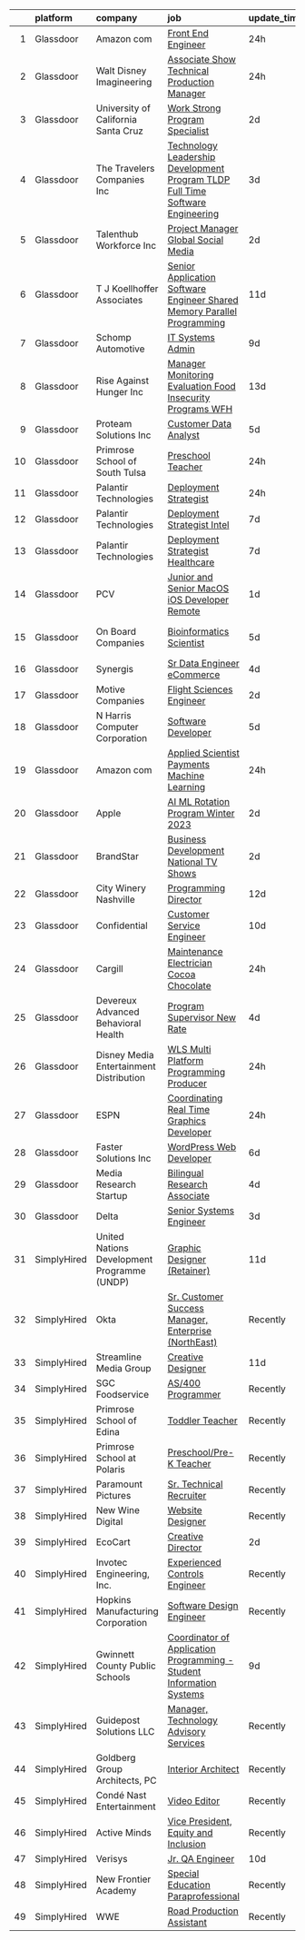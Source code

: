 

|    | platform    | company                                     | job                                                                                                                                                                                                                                                                                                                                                                                                                                                                                                                                                                                                                                                                                                                                                                                                                                                                                                                                                                                                                                                                                                                                                                                                                                                                                                                                                                                                                                                                                                                                                         | update_time   | location                |
|---:|:------------|:--------------------------------------------|:------------------------------------------------------------------------------------------------------------------------------------------------------------------------------------------------------------------------------------------------------------------------------------------------------------------------------------------------------------------------------------------------------------------------------------------------------------------------------------------------------------------------------------------------------------------------------------------------------------------------------------------------------------------------------------------------------------------------------------------------------------------------------------------------------------------------------------------------------------------------------------------------------------------------------------------------------------------------------------------------------------------------------------------------------------------------------------------------------------------------------------------------------------------------------------------------------------------------------------------------------------------------------------------------------------------------------------------------------------------------------------------------------------------------------------------------------------------------------------------------------------------------------------------------------------|:--------------|:------------------------|
|  1 | Glassdoor   | Amazon com                                  | [Front End Engineer](https://www.glassdoor.com/partner/jobListing.htm?pos=128&ao=1110586&s=58&guid=00000181c80893d9aa7916f4fccf4d58&src=GD_JOB_AD&t=SR&vt=w&cs=1_b8c0ef5b&cb=1656918414797&jobListingId=1007980121009&cpc=AC285F3A3ECA6BB0&jrtk=3-0-1g740h503h7h8801-1g740h50ji3b7800-025581f4e8751a13--6NYlbfkN0CKJOvZ2V5IrJ1cL6f27LnM8XR4tisTi-a8V3t-dR9dwsgFRvlGUQc2Ve2CGI8d6VNhUaC2hpVZ4BgBC5AflbcD41OQ31sHAH6xVMBEoU6faaQo3Jo-kGI0rP9jnNwGQwJUa18mNxgoFAu4aApbWXfvjPqth0rV24vM54Uj6hRAxdNmqVss-Ksk6jnCU4uHFRqHvh6QABy_WCH3jeYwyYuowcvBfFKjSa-g9LC6nrPzb7JCSjqEqiYnHDui7Dp0J_81iHFw2uRyrNcYV1fMkW0ddv0QsT7nheaqorXjyVBk1UyujIpYA8zOfqHYnjYP7Z3Hzh2ItN4xsh0DaWT4A4opctqe1HVExrqs7_yFFmU2gERTTkNml4IMo6o2wUI5M_Loex8AY5kvWHk4y0_nXWD9epwOiaaC2vLqehktOrFzxXx8--sy5PPd)                                                                                                                                                                                                                                                                                                                                                                                                                                                                                                                                                                                                                                                                                                                                                                                    | 24h           | Seattle, WA             |
|  2 | Glassdoor   | Walt Disney Imagineering                    | [Associate Show Technical Production Manager](https://www.glassdoor.com/partner/jobListing.htm?pos=125&ao=1110586&s=58&guid=00000181c80893d9aa7916f4fccf4d58&src=GD_JOB_AD&t=SR&vt=w&cs=1_6a15f01b&cb=1656918414796&jobListingId=1007980704732&cpc=A65DF3A704A48F9B&jrtk=3-0-1g740h503h7h8801-1g740h50ji3b7800-c07eae340e71774d--6NYlbfkN0DAFTyt7pbDCC2JPO79CSdi1dIb81yjczP5qsKcZIxgiRd1qisRd4re16D_VG3-wzUYDr5Laf5XQkS6ik14JrGMPWHI_uYvvKP2ZGBk8TBc2hpo1HUdEwpp6mEXBHJQ4DGAI8b6ggnBLzREwuLuDiR0ZGqiv69qpD8jdw9H3ItWzgiYzeNSMzlCBHX7w8_ORdL9szORNJ4rCffOv8WeEaq3IoRU7kHB8QYn5EGIw1JbmZ_PkKNZA4tpnqR9eFOezXyqZcKlHBawbcEbDM0OKukbuoDSMGnnu_MQhLhjw1DUBXihn1RivuTIyyLcbayYqaGNjBoU7MSl32pf8fy-KPBQZgViG8LgcLPLZtHCm-9nQ2C98Y0E3uH3OxKXSHDKkZwfNEXyDJOi8IZH4vOTgcm4R7OsAo8GqNFWB2a6VcVGG3vhxMYSoUw_YaAGFAJhq6QhvT24xSDzog%3D%3D)                                                                                                                                                                                                                                                                                                                                                                                                                                                                                                                                                                                                                                                                                                                               | 24h           | Dallas, TX              |
|  3 | Glassdoor   | University of California Santa Cruz         | [Work Strong Program Specialist](https://www.glassdoor.com/partner/jobListing.htm?pos=108&ao=1110586&s=58&guid=00000181c80893d9aa7916f4fccf4d58&src=GD_JOB_AD&t=SR&vt=w&cs=1_788acb07&cb=1656918414794&jobListingId=1007978295826&cpc=281FE6ECBEE2538F&jrtk=3-0-1g740h503h7h8801-1g740h50ji3b7800-da652dd46751a537--6NYlbfkN0CMMrwQCTGqxDMwPsqy_tpyMCXYMRX0KWyeG_5gagirn14cyqYipPmwzqQBkyiXzkCKSnBzGWqBAzMIbUEk1aX5GJMVVsYiYOi0BKJ9X9RGM8yknGb4ChM6EdgI5LwZB_Gqkm3DOaRiQR4ueGWV7g42ZeHlo2reFr9_91MkiffVW2aqxK7GSre33Nj0EwFBAvnEV_ZH3nJJhajx4R3jTiE0E0_3EHh4f5lmYdg-yK2GeKms_F5PSvc0CJxdTckuPrN1WnPULou1oxbUFAZ3ZAIAY4SsZWio-eZMRm6FJDXGxHbe--k08-CX_XFnSlkiX6UTi-MWxe7sNWrE23zXmr7-e7hcCj7Y8as4cdrib0cGPLTYBbBSABdfCFRAVKjh9C5wdyapJwskYldJGxDW2l6Hjneqm5aqHsCbgOPhQfdD7krR742Cl-oG2WvFHRERaC03-TWZ_VuXsQ%3D%3D)                                                                                                                                                                                                                                                                                                                                                                                                                                                                                                                                                                                                                                                                                                                                            | 2d            | Santa Cruz, CA          |
|  4 | Glassdoor   | The Travelers Companies  Inc                | [Technology Leadership Development Program  TLDP  Full Time   Software Engineering](https://www.glassdoor.com/partner/jobListing.htm?pos=114&ao=1110586&s=58&guid=00000181c80893d9aa7916f4fccf4d58&src=GD_JOB_AD&t=SR&vt=w&cs=1_124000d4&cb=1656918414794&jobListingId=1007974472023&cpc=AD396490361E83B7&jrtk=3-0-1g740h503h7h8801-1g740h50ji3b7800-c4ce3fed8a28501a--6NYlbfkN0DwhCR4mE7Dx-CLhz4PI5BhfvPze6ywMzhMsBH5psjCE2akgMDjbc7mgQRF-OO2fE6bzPHlfBXM2THXXyscI-6OFGqtX8wfLjjaPIklCDo9AcWWtgpLiiXMav8zpxXE2yDOAnhQVBIZ9RscI_qZJIylwgI0rFRP8mlCv2pC0np5ZEGWiQdre1NPPCVfa4drpDWhrMV-6E-BU8CM99wmQzoLhF_ln42lBwX5gZQmqGXrzAw8jY7YEbmq_SFDOMs_PhJY8Psq1f3oStBYU3uLtNtwMcwLEGoZuuzUSeLY2MUFySv5KIg1-mXHHZtlFZ4i9OIkiLdUbRQ5BPiDcHavD0j-1zErS2Dtwdax9ulN1WjgB58lS88DYwyStwlRl7dM9jqfmOTRaE6Dt_SXvgHE526hSbqUwT4yBbfcQBkl-EecBp3yjPLkMPnLKpc0xWM4fyB5xH6LDifHruI-2v1zTO3CH16OGkAr5YBcaA4nuaX-fycUWfJdt0UY7HyxP3CsN0J76VKMBLpyQP9reOSvowAuZz-zXsc3YKZrXNU6Tuz2a8YuIE8W-oi9mhD9ULgqyTF22XlgnUAoamKPBWq7t8UnvZMDiRAKFNuQI8BPrB7pywEnNG5ub9UpnBwpjQzAkBh9dcdqVcgW2FnG8oU5yAAx)                                                                                                                                                                                                                                                                                                                                                                                                                                                                                     | 3d            | Hartford, CT            |
|  5 | Glassdoor   | Talenthub Workforce  Inc                    | [Project Manager Global Social Media](https://www.glassdoor.com/partner/jobListing.htm?pos=129&ao=1110586&s=58&guid=00000181c80893d9aa7916f4fccf4d58&src=GD_JOB_AD&t=SR&vt=w&ea=1&cs=1_31b5bd51&cb=1656918414797&jobListingId=1007977276456&cpc=1CBFC3E34E2A31FF&jrtk=3-0-1g740h503h7h8801-1g740h50ji3b7800-9d9d33b3fd051346--6NYlbfkN0DpwFV3tuw9vFlML3xauMsT_S9XsNg3VdZNHiuyFzGFE3ciwNCiWa1qTVbJP6xa3o1Duwbcn6FIY8dVKNAXdp6rAv0AR1o6Z79rWwQki84qH3J0T-pZxjDZROF39Ck1h9-RKUBVjYLUD3eHJBvyzETjssWTehzA7iWh8MhKiUXGVCI910KlhYYyCZOkGTHcurwz0_w7xaDzZFawltIRS3M47WE9MoDoid7Uh-l0lKX8CHaWLIv0wdUAdqS9jfZe7fEOn3ePStbt0x2Lao2xC7YyKlNtPHGDQ2U1cy7O5RVihMF9lKtlDEbQEtNTEJWsqyHcAcqbb9psoCTJY21sJNDze3yymqud8qk9qwJqFA7OhUFxckUqnQ4kL5fuuZgKNcXGj4wmcUnXnUkuaG3yqOFs1G_0xssf4xMQZdTtCoVqOiGLv5lm48766E-OkWPA2Y6wJ-gNTVh6ir-V9JfTdhIm9kWSlhckbMTqlxicW7UzFE0hrDKr0R8UiNFgZB54q7Y8n54hd-w6Un9v_U9_uczA)                                                                                                                                                                                                                                                                                                                                                                                                                                                                                                                                                                                                                                                              | 2d            | Newark, NJ              |
|  6 | Glassdoor   | T J  Koellhoffer   Associates               | [Senior Application Software Engineer  Shared Memory Parallel Programming](https://www.glassdoor.com/partner/jobListing.htm?pos=102&ao=1110586&s=58&guid=00000181c80893d9aa7916f4fccf4d58&src=GD_JOB_AD&t=SR&vt=w&ea=1&cs=1_5b4f4cab&cb=1656918414793&jobListingId=1007957231907&cpc=F2A42FD35B423724&jrtk=3-0-1g740h503h7h8801-1g740h50ji3b7800-e98574dadd4a83b9--6NYlbfkN0ATCwtdziQwx_N9uxWqz5FXGL_kPCSrLwOU9U6OXAqyDH6RuHaJed6Byr6fA5GJk-ldW9BDxiM4cQT5pOvAEyTwG48iypDPoBC_XE3zK0DJCk7F0dAX7AC52RA8YooUVY5m8nAp1Z1YMdSHtVarJX8abxtiJEkrOLGFsznqV2T3NHxebRSL1VnHFNMxIVeQiejFxNCZJySLUVC39-G3Z0yn3hgEZ85RJQnkII6J-oMqWVbVlKYlM7eaIxFWRWyYcwT4sRO-0Z6Mu5MGEJS8NhwHALZMo79Qy_et9OKroMygdl1KtUQF9oSt-Vd_6a1ny_INISUgTRWaMLmeJwPx5ZXxGI1bxNcM1l280DMU6M18Zes8AZkIiwmnLvlbLh2SJv6vsXWhvNp3P5e9bnz63_eVYcLj8YWzWJDMZaTELcNKLPa37bcoJPgFTuth06eKfxDVvNVZilU81UtCF50kTbfHrkwV43S0pfQZV-X0zx2N1fohKdW1k_0Ht9mpd0eRNSY8dmhvfaXS0laYnCNPIIu2MebjWEGmuJNBkU3ZmE7rrWBCXQC3bPEhOHap6D_7BBau03ZbiXFJ6ZfpaLLC4BU-)                                                                                                                                                                                                                                                                                                                                                                                                                                                                                                                                                         | 11d           | Remote                  |
|  7 | Glassdoor   | Schomp Automotive                           | [IT Systems Admin](https://www.glassdoor.com/partner/jobListing.htm?pos=103&ao=1110586&s=58&guid=00000181c80893d9aa7916f4fccf4d58&src=GD_JOB_AD&t=SR&vt=w&cs=1_e10de772&cb=1656918414793&jobListingId=1007961841572&cpc=98C5CF495BB9364F&jrtk=3-0-1g740h503h7h8801-1g740h50ji3b7800-3bb18efab67f0d6a--6NYlbfkN0A8ZMKG7zTudAAPfQw79Y0U7EdReUZql8HHyjY-vKvFpAGYXyW-fDsC_LNPfhfx_2nnZOusIQ8ZRPOQmvM4hGvCxzY9KggaOdbOVImb4icAhQOczWnoQ-oiZSj7xeIOO_aK3J6rLCGjz0n7jHG32-ksxk1odIoRVCuF8R4RcKiIGhIyO8odR0xDnkvzvleFQv4B_fN1TQ8foi0e2ZUatvo8a28vGU_o4MpYoYyJP3FmHZo_tVsAb6E_ZDd2G5WzUeCCtdOfNpl5ElFMr_WmSTtbNINYhLikxbdeGbCOQ4iAO_JhSMoKcAJGaMFEncKh7LFyykXMzMdKSklT_8CeF5zHVmM2FbM8wU4QSRW8vg0kUVRCYULc9kNVwowtziR-Zm4fX-Kx1ZNgiQN66vlbM8QbL7Sk-0wBcYzpEj0bMcX5hXSrIh6WBEdiHJVoHk-uTAwlO_WAmZr_gCY2UmmgXJ6I9B8imgOihShVvHqeYXVS4V1t-BvRsNEpeVTubzMjNwSaYF5iHJAIzIXguW1CLo6OiSL35Bqzc5vRY_EmtgJFvACrtDrd1m0mm3xrKi-ln9cvdEl2V7oAO_dtMDop2VEyqmqONBCQrf9blUCuGzBnFkvhWbwK9Bisf55ZXNrlnRUeWXnhAJT5zpJvg29_0WMG5d4jrupvAhAbTS8094Q0-0wR4l1XqSaEDhHjZDnjcR3mOIs7ZalS-dAbh7pHFOJH5laBLFsTvs-rJJQbc-xINt9ZnpbqXunbpM2Jr5QQndFrtgDTHjnC-B-cN_V8dcQQ-sDP6RUuViUXYxE_i-2iBzQc_WgQ9yaUjNA0DilnyJoO48bR-2cDbhSMba8fEQnzQ9FITu-gB3A08uaqHWEeFQsXLN_uZNIXCq1E1NgE-Pc1YMxNsV_V0qmj7BgmdAatmQjAu-xMQPZAaP41hfIvvA2bb9QOvDwu8YePKxQghNxVqRolPZK4Pi-vJOwiUefW)                                                                                                                                                                                                                      | 9d            | Highlands Ranch, CO     |
|  8 | Glassdoor   | Rise Against Hunger  Inc                    | [Manager  Monitoring   Evaluation  Food Insecurity Programs    WFH](https://www.glassdoor.com/partner/jobListing.htm?pos=113&ao=1110586&s=58&guid=00000181c80893d9aa7916f4fccf4d58&src=GD_JOB_AD&t=SR&vt=w&cs=1_7bf9d2f9&cb=1656918414794&jobListingId=1007951564485&cpc=8795CF9063CD573D&jrtk=3-0-1g740h503h7h8801-1g740h50ji3b7800-fd500f40e60dadd9--6NYlbfkN0CyPZmHBUmM81fNjMOMVjVZKwyGtfr3pwzIAvs7qgh2_Cq_FzwtJPp6QWJ80ZEZNEoAQpup8ijfuOvRoMw42xgVJggSGfgjNjokzedY89vhXD_AqFzWiBzW0CIhcS0ogIuV6nQjK9IWlCvhLm0i99mIKzblphndO-c_rbz3b0U4h8tv2cw_RunVNNpbYF_lR3jSQF67Pv63_0g97AdNHOcYa8v-5j3yWx2sA221GDFHnzLKM0WO91QCzbojJcWVXl8DktLkLulBU4BmKQs84t7ohz7qC3g7BjNxOcRG626yreFYVn8o7knsVOcWIJoxHkhsIPZa6hvaiZnufLkJoSE27dwUQwuZeKSg1_KTkw7_kZaPLe5MUclHzNN8fk9bsluAvH6bvQPk_suF0fkqhiMwN5SZlzbplF0kWgHXCwn5VNLlbz-RSWFsHptXpXZBz0Ivk0KX_EJktXWx1m2FObDM33Rai0M5E2VjtkZESZKnvsKXq2d4YoRxoPaVXqyLUsY%3D)                                                                                                                                                                                                                                                                                                                                                                                                                                                                                                                                                                                                                                                       | 13d           | Remote                  |
|  9 | Glassdoor   | Proteam Solutions Inc                       | [Customer Data Analyst](https://www.glassdoor.com/partner/jobListing.htm?pos=116&ao=1110586&s=58&guid=00000181c80893d9aa7916f4fccf4d58&src=GD_JOB_AD&t=SR&vt=w&ea=1&cs=1_7f5b9feb&cb=1656918414795&jobListingId=1007968632357&cpc=1FDE87803EF93CD3&jrtk=3-0-1g740h503h7h8801-1g740h50ji3b7800-0020aeb462dda8b2--6NYlbfkN0AEHyidsAqlM5jU6RNZv1Yf_D4e3sgfUyke_uMGTUdwuGEsMH9zTzauIRFeNPBJHlr8PkfmwIRObzZ3ktt7enXbcXYlDVjwqpRzKVuvEbVF3aBs2-8WT_XBrhah0W-WsU_qaseDrkJtNDFM3lLbANROtjEC-Qxo50FKyKoXqJlZhFJTew4W1rYUnZvpBl5eGsnYIuG8c4wh_Mf0_h5i3QWXzqpPzyUGKj_Gw91RHGgOQAvXPB84MnPW_2dDCOEQ3m6k4eYYdvzrJInd66KGA_u3qTaW6fPTfd-9KrSVhJEG1k9hL87aeKkI0mjwb6Nr-MUnEixIU4GomI2alTXVjJgeAZQn87aWcUy71Uabelt0SrxEO2v21ICmYUDC28imnCFOf0KCsawfBVDIQuTlaxI9r6rM83NR9uNUKqa6BtlujqvilZCy_K96iErweAXPKnRhwNRk0-LUXUL7V0Fh7rw2TKLMKk8K5K1g2cMQ3xWcQrK0xUSypt_4ffHd4zPAkIy4akjH4WnKRA%3D%3D)                                                                                                                                                                                                                                                                                                                                                                                                                                                                                                                                                                                                                                                                                | 5d            | Remote                  |
| 10 | Glassdoor   | Primrose School of South Tulsa              | [Preschool Teacher](https://www.glassdoor.com/partner/jobListing.htm?pos=118&ao=1110586&s=58&guid=00000181c80893d9aa7916f4fccf4d58&src=GD_JOB_AD&t=SR&vt=w&ea=1&cs=1_d82d34ef&cb=1656918414796&jobListingId=1007979814491&cpc=883DC43018083D9A&jrtk=3-0-1g740h503h7h8801-1g740h50ji3b7800-76acae3eb756d5e9--6NYlbfkN0C2ruSLbldHgJRxGqX58M4ekFWuaOJ1Xy3nZgzYPyc2K1Y83LKZXNezjX8IJF55ZABXROUicWKh_QVUq7xmEf5cIpE2maWXRW8puACs8qEk5SfabG3TkG-XD71Pv_oVFCiYPOQbEY8iTfle07nlK8yuIxkKKzvIjO2TTJg56F-HCiV0f0yMGcPnyCjc5nADNVm-pugeqv4L3Uq_GgbdB4IQoan7jNLTDgPEXgvK5Gf1fIqAMiGjH5xHEuB36Y1EPpAbF0EzCVMQkluJ8iqpm3TvoaMf3uZhUhZ06LRzYW8RUZnMwTCyBxGju6o6qSuIt0fgL7LjEhPKyMf3p8UWDnkMtRPcAZdNStwHZmrUrfSvq7-s2MdrLpyyPa7sxPM77hCRUurSkDQvQLX_dY3nCZAzcbaTltDIpyznlpBe9wSdFfQRPb_-d96eI1vPi2e-_SsLFDTvkdu0JbKQls2ww5n0ykuhy7EbE9bF7MfQFTT_fE3NjtxkIHOKftVAYHLbpRR46P15hFuMOw%3D%3D)                                                                                                                                                                                                                                                                                                                                                                                                                                                                                                                                                                                                                                                                                    | 24h           | Tulsa, OK               |
| 11 | Glassdoor   | Palantir Technologies                       | [Deployment Strategist](https://www.glassdoor.com/partner/jobListing.htm?pos=105&ao=1110586&s=58&guid=00000181c80893d9aa7916f4fccf4d58&src=GD_JOB_AD&t=SR&vt=w&cs=1_69357a06&cb=1656918414793&jobListingId=1007980747128&cpc=CA43532650C61C38&jrtk=3-0-1g740h503h7h8801-1g740h50ji3b7800-9130ed0d9a9d4d19--6NYlbfkN0Brd2bbJv--kwJLf5E6dthOUocw0FyT9949Kzz66cUevmgVuLUFWYj_oOBcuZnSDrMe2Hg_ZnK6IJVQ87zXbgxB5psLMhBjiYVy6bgY2gR6AIkmsg4mqKcQTGtZOaXyNplaHOxkmkbGQ4nxYUF69yYCv7rBZ982El_5hK02O0L5P-yhPsNKYR3EjNgZnaZd4SA3O9fEkmrxvPxQONVznS-CgqFlbM6X7Sv5SnqKkuxn1TtSFeKXxL0rwUztmbt1VT5Z9ocdZlyvlU4sNIbvmrhR18zB4fOgmAm3cSXDzkmH2Fb5nOYW3TIARiCtLhxDXAr3pgltj42KGAUx7E7YHVc5q_WE0MkwfQ5dYHDj0I3mxl5tbSSI9rkHjn0U5ZTKYlkkP2OeCcV6RGp8SHFtfQAK1KDTaaLXcFNdgOCIvGSYcxiKB6-GGxqx21AKZBVWnOSbCH6IJioFoQ%3D%3D)                                                                                                                                                                                                                                                                                                                                                                                                                                                                                                                                                                                                                                                                                                                                                     | 24h           | Denver, CO              |
| 12 | Glassdoor   | Palantir Technologies                       | [Deployment Strategist   Intel](https://www.glassdoor.com/partner/jobListing.htm?pos=107&ao=1110586&s=58&guid=00000181c80893d9aa7916f4fccf4d58&src=GD_JOB_AD&t=SR&vt=w&cs=1_8cd6a193&cb=1656918414793&jobListingId=1007964754569&cpc=41F4513DE90102B9&jrtk=3-0-1g740h503h7h8801-1g740h50ji3b7800-dad86821b9c8234f--6NYlbfkN0Brd2bbJv--kwJLf5E6dthOUocw0FyT9949Kzz66cUevmgVuLUFWYj_oOBcuZnSDrNAJFZvqBCyT2BQptC6qWX4IJQfaVMFkdFwLd2v42_DpK2KVdr2fR5wevYHL7HFkUMop1EZ9rCT4eTBDctmeNBs1zS9zje0V7bd3prU5YJqsL8eDEDiPK3y3c-Rcc4B3_B-JLk9oU_6DNTwKa19frwBnUkQIo_jDVGJMkSWeZkop8yL3dJTVE8sq2AaAQbGicnnYR8Hc3N4VR_GwRCRHF-8xaobBO31-ourBACQngQbkWGRKd8lMymAOz_kTxNsmsqFcMMXp8Y17vJaMjC82d4Rk1dpN_zqGGQbuPW8WZP9OTGfzIbpJmMnWbHFNpfLhlj_k0YCPewCpuCh_YXjw1xe8OTqrQTf6lDXjYUcZCiqj47CAlgtQMD4o_EGxemhWCUL-047DeqFIQ%3D%3D)                                                                                                                                                                                                                                                                                                                                                                                                                                                                                                                                                                                                                                                                                                                                             | 7d            | Washington, DC          |
| 13 | Glassdoor   | Palantir Technologies                       | [Deployment Strategist   Healthcare](https://www.glassdoor.com/partner/jobListing.htm?pos=109&ao=1110586&s=58&guid=00000181c80893d9aa7916f4fccf4d58&src=GD_JOB_AD&t=SR&vt=w&cs=1_940a0b2f&cb=1656918414794&jobListingId=1007964756153&cpc=275B60D2C545FCD5&jrtk=3-0-1g740h503h7h8801-1g740h50ji3b7800-9c95cfb3b797bad9--6NYlbfkN0Brd2bbJv--kwJLf5E6dthOUocw0FyT9949Kzz66cUevmgVuLUFWYj_oOBcuZnSDrNAJFZvqBCyTzUUcVvoJsrmcd5meaS7ZIbuivOH8JDbotkgLTy_BF-KlRAoI0PujbG_HrYuhyWcMc4Wmvzs1Le9gY1j6oLwXhHI5JZuSkzzLb_Q5LANAchUxT7HhhaJTB-us1CmrX_5yxQneHJ533N5CQGeyBqqA9HqjkcLFY9IEze_isOxcPtkwouc0ZKOYndDu1pVHYP_T8EuTFu4FauMuVGj2SNiTKZKWM8pKQw3OSQHqkMqLR-PtVX3VFFiG7G1eq6umCtauuJ95ttQzaDsnit7r93J0Ty5739fFa99Jwqt74JLjF-UoRiIMpBqyIYjv7k4NqYQZ9ryj9qCpZ2SNmrBd99aCr7usDR7u7lqsEw_j6CwJGbcfWHphIYAEtRLCKUem1pbTA%3D%3D)                                                                                                                                                                                                                                                                                                                                                                                                                                                                                                                                                                                                                                                                                                                                        | 7d            | New York, NY            |
| 14 | Glassdoor   | PCV                                         | [Junior and Senior MacOS iOS Developer   Remote](https://www.glassdoor.com/partner/jobListing.htm?pos=130&ao=1110586&s=58&guid=00000181c80893d9aa7916f4fccf4d58&src=GD_JOB_AD&t=SR&vt=w&ea=1&cs=1_820b3863&cb=1656918414797&jobListingId=1007978612319&cpc=DE56C24FF6DEC286&jrtk=3-0-1g740h503h7h8801-1g740h50ji3b7800-14434e24e0f12b25--6NYlbfkN0BGZ8aYuSnO_36_ctu5xuumy1_dpsYGM4G5GbUnoypu01ZLjamP0OzIZGzUc0bMFLP2dZ5NBolDYcTjTsFi94NW72e4ACWnH3z5hBOLwiqUIPaYaocwQT02XYuNxBfk1gMAgvlm_a7D9mvWKvXq6xmMxNv856ZCoDR-GbPx4QMsasauCCUByoLr1yrYZwO4W9n3hkYzBfkR4izDhB9XVYyIc73ntdLl2GkIBeJmrCrG8wuyldrrTeB9_6Y-i966frpZHuJetLXNIW3V3Cw35zJQwHaLOu24DKmD1WTS99hd4LWj6ZPtsbkAkLMfCmfUsfpMdq_Ac2aWHLi_0-DH4UNkixMaf0R1l1gh3I5L_HHw2dnADtSy2vrRh3l2V54ywuuDyJgoNgHks2w9UAsXxks2qj5elayCX1OQU69E3erVTj6C8nA-M4s3luCcUnDWVFwVjFbvwXTRs7jyaYWdTb9HIM4Cyi99feP2QMGwRtlr7Yo7VyRkWebVUf-WA20IiQl8l32eFGEx5w%3D%3D)                                                                                                                                                                                                                                                                                                                                                                                                                                                                                                                                                                                                                                                       | 1d            | Remote                  |
| 15 | Glassdoor   | On Board Companies                          | [Bioinformatics Scientist](https://www.glassdoor.com/partner/jobListing.htm?pos=123&ao=1110586&s=58&guid=00000181c80893d9aa7916f4fccf4d58&src=GD_JOB_AD&t=SR&vt=w&ea=1&cs=1_bcbc0a98&cb=1656918414796&jobListingId=1007968684770&cpc=2F9DD8B511C89582&jrtk=3-0-1g740h503h7h8801-1g740h50ji3b7800-a1037d513f23054c--6NYlbfkN0BwmVxVIPFI6jVVTU-wKul8v4wplmAs_8WNhyHQXkJf7J0VZjFkcY1oa9efzd6VA2zFwUdfXa9XqyqChkMYoh571YUfrrii9VdO54eZFBjzotnOym5xVgH1n7GDIEbuwk_5AbecJad8bPIh2bgevlc4ah_ofcFTWYqxTDkx7YftJGitogTmgaNsYHgdMlzmNcCXAQKyPsd9II6-Lr4xWyd0X_PLEGVNR1q_r5b5bD36OyWJ3oBbNlw9nw7tQ6tU8VihY1TDtOxg974iPLxC4vv7R4P0xpIWmfEKikWPARtiNhU9eTcMvdF2D7DGuv4KmK1ZT--CFgqHRXwQu5ORpzdgADAu5PFnm7WCdMxqUTpCCTrIKt2Pn_EkdVuS8K7OxcYJVoir3mSAQsgY_tkUHkILYO5U0r_-2sPbJcTCajP8Vls_NhmW-S7fzfEpGdPUQ4B46cXCj4VuGxUkhehdVQSkELqPz-CumAl5DvcXAVOMwVhdSBQdoOhHs3QrvS-jGfkj3KMrC4UPT647cHfiR5Qt8R52E6Ne64I6hI-lG5CzH7c1V9UodN-fSpSUb-ROifkmJPfEyMGlfgBRXYcM08Hhl4eukv3hfJVxzqZ0P7ssv6hAOeu1qbCscfAuyVYUEWzkSRLocnE12yuPLCTppwvDngyux_nRtwmyR48G3EPyfXF0S7yaeJyWI_c2pM0T_ZU87P4f-l1ADT_B2oxVcSqVn3IaIV1DUEZqx_fYc2YaOwpjEt6sD6aNXDH4hV5PM-1BkIf9S8USpA_EoCAJRrklTVY5sh9eTgJZLZHfd3Xm0jXAwgXfzn5DH7xxwIPuu16f8WeoWBsLXqNSjakJlbLcd5KU5C6FjvNWpOp09v2NNZx5ynRC_xYqXj9cS1HIGq_9wnTdI2laMAqe1HGyvOq-ExNwAigErv1ZlofqgaTRU2Msvrvvd4aNv3hgWWKOgTTOwQB4G4pTHHG3xJstcgq29lHazpG8ojNQLrjLhupok0uNsnXV0NuFfmdfPrJ6hvI%3D)                                                                                                                                                           | 5d            | South San Francisco, CA |
| 16 | Glassdoor   | Synergis                                    | [Sr  Data Engineer  eCommerce ](https://www.glassdoor.com/partner/jobListing.htm?pos=124&ao=1110586&s=58&guid=00000181c80893d9aa7916f4fccf4d58&src=GD_JOB_AD&t=SR&vt=w&ea=1&cs=1_cfbb8dc2&cb=1656918414796&jobListingId=1007970517971&cpc=CBEBA1A9D941894A&jrtk=3-0-1g740h503h7h8801-1g740h50ji3b7800-b783a2be4caa6b5f--6NYlbfkN0DW_ZuMbP_m-EQUZBg93ahRtEkkdXdviKhoJnsIHoZm_Bzf5R8b_260hvBh4tWqlviqKFikg2vEpaikeGyaB_-VDxrnh7nRagdUMos3alKl7rrOG7wrhZWTCnzSiWJLVLaGgUUp8T3MOPdn674golVkbxzKZz4c2faK7OHvOaA8PeMsM1PPB6Cz5RgRDoomTW6ME1LSnY43OcB04OUOQ_ITcEHmp5pkNJ7-GJ4sW399IaN5IxEJ6o5Vv6lVJEEHtgMME_h-NOJmqB_zR-7AcbtKQi2h8BDqW8_B4PeFqGhuHqlahwLGJK4hlAr2DyeWs1ydvISr41nAXVmxyrpzwbSXzDPTQIbhXz6-0TxPqycRDvPQuBi4kcbgL_D8g5xkZ73myekn3-2KZsWHVgfb8NZNcWVbCHFMcZ2Ea7KrLwWlRsAOck5KeglNgdnNwAfQIxHB16LPzRXmJa4cNoYon0jLZ2xZMf9RZ8nvrwY5u1FMsp_qDI1qwKvQ_8mj0GgsUZ-T7Y8QBoP1Jw%3D%3D)                                                                                                                                                                                                                                                                                                                                                                                                                                                                                                                                                                                                                                                                        | 4d            | Remote                  |
| 17 | Glassdoor   | Motive Companies                            | [Flight Sciences Engineer](https://www.glassdoor.com/partner/jobListing.htm?pos=119&ao=1110586&s=58&guid=00000181c80893d9aa7916f4fccf4d58&src=GD_JOB_AD&t=SR&vt=w&ea=1&cs=1_a52de294&cb=1656918414796&jobListingId=1007977049883&cpc=6A22310A23505C64&jrtk=3-0-1g740h503h7h8801-1g740h50ji3b7800-0473494c974fb329--6NYlbfkN0Arae83wIe_NvHUM_lH12ng2DVBXUGu43X8DQ0yIsAk_4QPE-Y-IBDXyZVo7MT05FzPU3nsR6OzYNqladoRGMlc8QCtyPWBXLHYBrLOT0eLw8AKVwrH0adztdMbqkad-BxZZJFxWOX18tXPlbr2ZJYROkV9EiBjxAJbo4I29rMQDfMALhE-oPkcRPBCTYGdVn_L7j_bKJjofbBOFnsEBPMadUcm2ID85CtNzVjnIzI1z7rvM0XCarPLUYYT2NBcFC1P7dglKiHXdPgXSI1W8R_N5XreUWVVVCv6eA3mWUdJY0xCYHZfKu_J2REnwai9DJeyRUGyyUf99bl9SDw-PVWBuFcPnVyYOe3iq1AXaeP2VdpKfYgjPmO6thyvz4Oaxh1mU6vVKtdhonUR238SOPPojWaoDd0kVzfEqKG3sNsa48aEdYfo1V_pRaertpEyIvJnjGuyX9z1xRQBVC5XEoQkcZCNXrfP3HjFkwHFgGQTTdALoANBamYbiRzX09lYeCXqigsyRC0DVsUopYMrbzr8o0tywb_e3DY5c7RR5LwEm20CObHmrr7UOO40G3PMAUcvrB-e8KYZupNI7tTdf_OM2L3xYmmQsoo3cgVRP01bmfRjO69_ka7ZpSm8It36SO73FzNePFGUn2Pd8kWoNLh9V3yCUsBCiDzX4olnLfPH-L9oR01pMCvTsrFJx0e7dXWrisNXimCeYqYYMQXm4cSnvWGVVcu5-fFjBrt-XJhAdMnf7DTiY_Dx942x2RX2E8wDCTkhl56wcB-gvY2ByTzSQGe4jxbXGx_P24irc49nOw%3D%3D)                                                                                                                                                                                                                                                                                                                                                                             | 2d            | Wichita, KS             |
| 18 | Glassdoor   | N  Harris Computer Corporation              | [Software Developer](https://www.glassdoor.com/partner/jobListing.htm?pos=115&ao=1110586&s=58&guid=00000181c80893d9aa7916f4fccf4d58&src=GD_JOB_AD&t=SR&vt=w&cs=1_7d56846b&cb=1656918414794&jobListingId=1007968556628&cpc=7F6F94E2229B3AB5&jrtk=3-0-1g740h503h7h8801-1g740h50ji3b7800-116bc002428a099c--6NYlbfkN0ABGFc2BqpsDO18QcIal-P8isxvnk46K7l3jdSXbRK7SXMucg0lEI2k2ZIB27VbWCsRrhFjy9kzmeZR84tqSG0TBgLp7OKRIpZ3sj30Yr4oZqQY-85gpUEpMNsipIhJ6SipHxeo2MyysBFGRwMMHN6FJtzqNNAMOxluo9uSRFSVsspXAd2F2aug5JH4-RdsZFxbXqHQFQjL1-D0qkG3n2BwNgWE5mhu1wnXkOhGXj7IjxxMz64yWqpKrKRS-dxPDhzpE8J7uKP8rSjCem-ZAMzxHHI5K0uIVxcuILN9PJLj0k73wysAe2dn_H95pDrfZwdESkYIrhepGjTKEk5ejxwvJMs5291Bol-OSq1eb1G0B_NVgtRt7IN8W2KaOgk3whKmNz2gKOm42SGdRLTBgLCjFycSqK1kxfZgBiysLJl7znr7vDXkQGQeWiWQer9kEADPTpB38TizIN6qdBBfu_Nn2C0Ft9HBvU4TAwDGsULfWuvh295XHDJfOxLeBiXgRS5gGGmzoVFjcTJxZARMF7Eo0Gp6ckOLjJ51WaCqtvdeaDwDAoGei1Ym)                                                                                                                                                                                                                                                                                                                                                                                                                                                                                                                                                                                                                                                    | 5d            | Remote                  |
| 19 | Glassdoor   | Amazon com                                  | [Applied Scientist  Payments Machine Learning](https://www.glassdoor.com/partner/jobListing.htm?pos=126&ao=1110586&s=58&guid=00000181c80893d9aa7916f4fccf4d58&src=GD_JOB_AD&t=SR&vt=w&cs=1_2d33ee50&cb=1656918414796&jobListingId=1007980120926&cpc=6FC5BA77C9A4CD78&jrtk=3-0-1g740h503h7h8801-1g740h50ji3b7800-ae10acde123a7d50--6NYlbfkN0CKJOvZ2V5IrJ1cL6f27LnM8XR4tisTi-a8V3t-dR9dwsgFRvlGUQc2Ve2CGI8d6VNhUaC2hpVZ4I36C5Sj3o1m3_lHYJGnfDXo_P56qvPk0yc7wCRnROfgdESfV1VXWFRTP5wHCsYD_UeelvaIpaXAxYOBbI0c4KkBTbNkoT9Zw6axvYWomlSBnJraJDAmbq-Uf-FSGDv1Z8QqBwnN7FJ54-F3BlXv93vmoUosE50evwjiBmFgzpKkb-gQyzB0ycnWQwiiLmx_Oj8QcEgeCdAGcrWCMmganieWeZMLG8RDQlFeqmOTdRpi4VDwcvCfjfx-e8OXk63BWhBoxLkR3HCXpkzIQFx4Wp2yxld9Dvom-7kWlnsMD1PzRE7vdc7-aM0vVRDAWT7ay5ykSOj-6cMHOlWG0frlOusggzPBe57ldxzMoVLTQ-73)                                                                                                                                                                                                                                                                                                                                                                                                                                                                                                                                                                                                                                                                                                                                                          | 24h           | Seattle, WA             |
| 20 | Glassdoor   | Apple                                       | [AI ML Rotation Program   Winter 2023](https://www.glassdoor.com/partner/jobListing.htm?pos=117&ao=1110586&s=58&guid=00000181c80893d9aa7916f4fccf4d58&src=GD_JOB_AD&t=SR&vt=w&cs=1_87c1a003&cb=1656918414795&jobListingId=1007978378411&cpc=FA84DF7EA1EC2398&jrtk=3-0-1g740h503h7h8801-1g740h50ji3b7800-bb25ae80f8619047--6NYlbfkN0BvKrLyj5gPmtZO9T8euul8TCxuuKNOtzRJOomxnwSEodTz2Bc-sPZl1dBMH13w-jMp7PyukxaJsr2doQOJNnmgv7OHG98ZAaz3h1xTFkWhjyt1vDGaV5k86C-O1qt0IPYZPP9K0yli4U_mU7PKvVIcCK_0qSidfVsTyeaoIf0xvKMJc8UOguwOvYNO_3AOb6bg0HTQSPe8ydd-HVEiN8tq0jUeFcbI0mX5uuXL-JoJKUvrT45xBEHJYEVcO7pGUUg3vUToulh1cekiEMk2BWE9tx_mM1l57nHK8zZz9aAEDEtfo2xcpnXNISqjgHI9Bu_95bK1AVk74RPA9O_qI_HKQFN-8ChUmZ_NbK_k8YkTn8sOM5e0qHnTFfAxcrI7PeGdfc2i4nd_BCQJOrq6jQok_3IidY9EDdXNeCMZ6CmQrrJS0-gex5Cw7Yc0nHY6qtQTJD0PBEQ1vjk5hLHXUMF7L1W9mT8_fsZFmwT6I3G46b1x6E2KZyNm3xbuZkOLpF2Qmv5b1Dpfvi23dPomji-5DRY7ouH12f_zICP2bRa7kyyUbtaX-SZVvVOjJO8Zd8TBdlvRSlgbbfcx42QiPIKcApGQkHXVV8zm7G26223Vfat5oF5FNvTspqfTcQRKgaXU0g84Zlwhz6zC0Ii-huVgTGNen9vAgxI9v4ax6xGxZUHwA0ZKIxuvvV-CBBDJ-7-yYzyql553BdL0MA5oO386hwm2Gy5NfmCVFE-k8wPo0ZKgNaFXO-bPC3uhfLIb306-mJNSn5EZbNkh6xB7x2Z-vqF1MEhVDJ8WeGSV0ENbzn6nSH2GprU3eH7lAbs9-28fDJazNp8IwVAvjc9H_xoQBI4hw371jqk8XMiDVCWTiv6OWc1kZTPglMT5hSR8jAavdGSrYKKq7WWcUQQJNtO3QH6EYZCv6rjEttbDr8iQJ7wnlzxsUEm1nIHZeaIUBDdOtepIOhl921VTybazPLROjxv22SL07Dw%3D)                                                                                                                                                                                    | 2d            | Seattle, WA             |
| 21 | Glassdoor   | BrandStar                                   | [Business Development   National TV Shows](https://www.glassdoor.com/partner/jobListing.htm?pos=112&ao=1110586&s=58&guid=00000181c80893d9aa7916f4fccf4d58&src=GD_JOB_AD&t=SR&vt=w&ea=1&cs=1_99bcdda8&cb=1656918414795&jobListingId=1007977027932&cpc=973E6D846143997F&jrtk=3-0-1g740h503h7h8801-1g740h50ji3b7800-06f73346bc147406--6NYlbfkN0BKuvgbkNpLKeWFFyr62gtYPnOEND6JwWtRDQHvF_ULqjeIi5J2dytdko4j6g2jaPJcZT6ugI4gQAfJg9FzWSKvZgEmmGIA4VheuUJRbi1za3q-s__EtW051aptayC5t1ZAV2rGS5JqprKQBM96sVcofS0Nrm1rKCbRXY_SmOfkW_MU_i28kzm6AY3R2UaB5EGgY8-LAzI3P5zIyyJZyF3Wutay5s1oedaKUyWdLszy8h0826ERjIq9UEaHm3mbH4Gak6vTyCCyRxRdCofbzC7abMf69CBWhrfx6zJSNM5-r6jIOFd5LdedJjhleDWXfbRJKNE5lsMFGxL7KlREFwN7KhCGmBtCO2_E3iBM44RHlzw8HYW2JynzX79JlFlrrMDgokgPVcgp9eMAMOd5THsymcNlfQMggUsNr0VMCh6e736bZ_SyV2FkCyIfTAhhRN47W_kpbBG836x7i_fQff7dH1HOx_PSEMBmHzxK-56z5EoF8dqP7KEo_WMuLwAbG6b0ZpCcZfYH7Ip5CPCWNReBG74Wj0HXees%3D)                                                                                                                                                                                                                                                                                                                                                                                                                                                                                                                                                                                                                                           | 2d            | Pompano Beach, FL       |
| 22 | Glassdoor   | City Winery Nashville                       | [Programming Director](https://www.glassdoor.com/partner/jobListing.htm?pos=104&ao=1110586&s=58&guid=00000181c80893d9aa7916f4fccf4d58&src=GD_JOB_AD&t=SR&vt=w&ea=1&cs=1_42c2b1c4&cb=1656918414793&jobListingId=1007955670087&cpc=0B561D89933DD0A0&jrtk=3-0-1g740h503h7h8801-1g740h50ji3b7800-55b8f97cbc100807--6NYlbfkN0CtKeHPO4P3l3SeZ88XSwfK4CRwQgJiFB3o4lDKfo3iA1pfJYmHNXYgDMv7WfkJwySGGI5PSlZBzm5D6wSCDbPoM_2HJf_3xVUrM5Fm7wL3vB0NVxPBhdDyaDNVfwSUkPfPMJTU0vW2AmVa0eGYfAOFON68Bs0e_hxdeOve2Psa0CL_B5piu8Rjmxj6ZC6q3z4b9AEDd8xlR24AaDqrmKJQZ_mnjDFDeRUdKHGZok_iZP0bFIAPeN7waCoK2CZHOX3D4_vu9tbvMtolflRHzdMAjvhmE9g_RlZOeNQwJdsL4K8Xo6RJmJepc4x1FdpNYFt2KJuoiytcjI3KLMCPxOOxmR_AFiv1Wadyc9AeowpdFsoLsce1L8eMv5yiT55vvYvc0MltuQ5YR3P6FdeG9i6KSH1ncSBxQTNgWs6wRzOEbl4yVsxQeNd3kp7oA8xr4lJ4S0mxuVg-_qDkaTPgJJJOIopIHHe12ssM_ioLFcjmpJhohlsqJcVMGpZ0tUyKkGjHdFg7gWHbzExpCOG_nFNKqPp58cdJupzafZ3x7brzOomRYVCMPZQOMT_Rk1fP3SQ7-hI_mzYeSQapdsSmC69biV_dRYabH_smH9ha-d_4BbFiVrtjB4ckOyXV7nTyUebDGCiY7bTld3XmxMZFu-8kVnHmr87KXFwEdC0VzLjNlgPAsU-ipAwSx1Ew1KGEj9c%3D)                                                                                                                                                                                                                                                                                                                                                                                                                                                                                               | 12d           | Nashville, TN           |
| 23 | Glassdoor   | Confidential                                | [Customer Service Engineer](https://www.glassdoor.com/partner/jobListing.htm?pos=101&ao=1110586&s=58&guid=00000181c80893d9aa7916f4fccf4d58&src=GD_JOB_AD&t=SR&vt=w&ea=1&cs=1_200dd20b&cb=1656918414793&jobListingId=1007958972591&cpc=1E493F2614FA88F9&jrtk=3-0-1g740h503h7h8801-1g740h50ji3b7800-3f7d04465320dddd--6NYlbfkN0C4WL8Q391vwf5Bs_0p3sw-HxYQMbbT1b8Vq9i6dda3-h9o8J2TRRRAjbumGXxDG2N_6B-JA9irz3hy-1ryE28RfXfP33v0XcFc4TuqoxG5TM7lrCfY6VjU6TiCPal-kSrVQEIeOkc3sMEI1VphhxrOLo14JMf7cYwknisIb2gx-7w_uNU1PH3LBzjg9tTnp7uJyuHUPF2iRly_6IS7lNnCKln0aLJyzYfx2QIDSP_P2ksfVgcBpJXmltG265xUnLgRBXFAbogckQfN653QmNQYIAbaOgLrwfza_MdrcxNmXQe4hs-GjS9wwGGziINHxcJOeZEV3e_sPFAKORv3jm0JojQQqr-LaJ8qb5gP0ConKG9g2TQXTEKMz_H3qFBQ-t922f7wD81iTpjySOjUY1Nf-7-0GhszTrT3bNOfsMeEMfwRme8mc_raLWL95gm-UR1YAmlnV1c4lb-wgLkfxugtgdgkxGCEmxgihhsCpdTnr1lTTsd42igAq7zwymkFqhCJpl2jr6VxUg%3D%3D)                                                                                                                                                                                                                                                                                                                                                                                                                                                                                                                                                                                                                                                                            | 10d           | Farmingdale, NY         |
| 24 | Glassdoor   | Cargill                                     | [Maintenance Electrician   Cocoa   Chocolate](https://www.glassdoor.com/partner/jobListing.htm?pos=120&ao=1110586&s=58&guid=00000181c80893d9aa7916f4fccf4d58&src=GD_JOB_AD&t=SR&vt=w&cs=1_ea628050&cb=1656918414795&jobListingId=1007980660352&cpc=F17331D9BECC482A&jrtk=3-0-1g740h503h7h8801-1g740h50ji3b7800-b9460e35d43b79f3--6NYlbfkN0DW9Tb4iH944C1e30e1_4-Ro57uOO_V9MsU6tq_d6CxNFHCY15L2oklTsr0vyWj9B0hUqQt8rgY_O1uNCgxp7bnz-WQmkhPYHA2Wr-ad_eGhB9f5dxuLH2vRVfQq-VMa0I-NrdJDoeaL00SojN2AXrPPiklfAAQnldf7D6flxRyB0h8d7Bcjeuyx82jTljHaQTcI3zVSO_ZfrFuvl8uCjaabmSzdbWDO3q6Hi-oShNVok5hCi7tQYaDydCH4y4sBWA8inEuZuJjoAPSdv0i_eDsWo_0RigME9w2VXKj6qidvwyVlB03GL5Bbv5GO-lEatQPWdKz5Bu6miSjVpJPPZic-zMPajS3YX7WMBEVxP-CGvCP6WgKTf9xZX66FLRhM4RCcUgUCtoHlepcdxB3DQCNu9kHqU3iSCi0211JiGocxWd7hcnUntHu)                                                                                                                                                                                                                                                                                                                                                                                                                                                                                                                                                                                                                                                                                                                                                           | 24h           | Milwaukee, WI           |
| 25 | Glassdoor   | Devereux Advanced Behavioral Health         | [Program Supervisor New Rate](https://www.glassdoor.com/partner/jobListing.htm?pos=122&ao=1110586&s=58&guid=00000181c80893d9aa7916f4fccf4d58&src=GD_JOB_AD&t=SR&vt=w&cs=1_bafcb174&cb=1656918414796&jobListingId=1007971884810&cpc=75B6770C194DCF89&jrtk=3-0-1g740h503h7h8801-1g740h50ji3b7800-601816a71dd748a0--6NYlbfkN0CGAFt7nTWIoHnHHcIIbCXgPHabCmsCwATMwDeVCBrQojv9fg3sW4qpnVTmwtuJeNuQu1w9xIlb3EMFTR1KMvoqBszNDGqrpMgjWop8a5qhi-m4tIbbHiMHUwvJIGOcGBqChKkzzThPQP967VUZGYUh1OYGIJHIR9FzqGK95psIwd4XhYQ9MtIRfm3WOt720ysi0lzXLuPR8rdTqezqTIxXHR9y7tOwsINPUGmTmDnJ67HwvM1omFe3CS4z3i8sgAk15XUfG5bRFOGvLEx1n5nn3FsPIvoSqBpOY0KF4YaA4DsBwhO5QccaVeG0mCNhsSP4oa1JXBcAqiJ1VA31XAW0Z0cuVw7AOcBTYvkMQShPrSnqbj8yqOp_cvLjhFulTfiktb3FekEGMZ3icY6Hcb2wrBe6BftsywO9Kxj8XNkZme1PD2V62JbPB2xXF2kvl8e6MELX7R43VQcbtSSIbi2fec6uaTtDY-G_zG9n6r8WMEt3lCrXNSCsHFg2lpwPwjFw_A9OHgWZDSmowXH1EDaklinUvQn5jwMYl3B42IPE-SB_kHpLF7FyR2is2_xeG0prZ-EBcYCp3JsdQQMq_PQq0xnw7rbpVkqLVlVU6TjmF2hw_3N24FXUjo9PuPjJ5U6oUfEzabVuzeo0oYjp3s_eZLBGGlzIaI_ox3BegVXBxHYxAnQ4S4ywVSY_T76dklUZG9D_1nFut9PsdKknpsm3GomL7rNFMc0%3D)                                                                                                                                                                                                                                                                                                                                                                                                                                                             | 4d            | Berwyn, PA              |
| 26 | Glassdoor   | Disney Media   Entertainment Distribution   | [WLS  Multi Platform Programming Producer](https://www.glassdoor.com/partner/jobListing.htm?pos=110&ao=1110586&s=58&guid=00000181c80893d9aa7916f4fccf4d58&src=GD_JOB_AD&t=SR&vt=w&cs=1_17c44d18&cb=1656918414794&jobListingId=1007980701672&cpc=D3E44275D43A938E&jrtk=3-0-1g740h503h7h8801-1g740h50ji3b7800-84853a1c25adb44b--6NYlbfkN0DAFTyt7pbDCC2JPO79CSdi1dIb81yjczP5qsKcZIxgiYm3-7g-689UvJS8MdHcuGNhkh_sUmnCDtCQ825fc-diln2_lv5IRZAeNPZxmhzhQrrAsApBOkoheRT1JvDRPtg4jq7RXbsvVUcir1cKErRP-WkwxZPiSA0hYFWNiEFkXVFohtnLHGf2OTL0hYMLOt1ypI8eZ0bcFAFhUX0rie96M7VjQQ7OP7ouz_SoZpS0qGXxoOFCqNeYUNk2GYuyAS2k8ncUpCKRVuoE5yXArMPTbZH_w2AUvMu6qvM6h_0WRWW6PX87ulcVVFY4g4b3UiPOZ-sRLXsCmnyitQmJu5GBS3AG3CCCQM1Cak1ttdYxNIFfQiFoMTDcde8LvtEX0lqlC22M42K7xPVOmvCxiqMalJ1jI93ClGudrrsfFWKCeP5_i0XNctYL)                                                                                                                                                                                                                                                                                                                                                                                                                                                                                                                                                                                                                                                                                                                                                              | 24h           | Chicago, IL             |
| 27 | Glassdoor   | ESPN                                        | [Coordinating Real Time Graphics Developer](https://www.glassdoor.com/partner/jobListing.htm?pos=106&ao=1110586&s=58&guid=00000181c80893d9aa7916f4fccf4d58&src=GD_JOB_AD&t=SR&vt=w&cs=1_8548673a&cb=1656918414793&jobListingId=1007980701634&cpc=619322B613A5457C&jrtk=3-0-1g740h503h7h8801-1g740h50ji3b7800-2b32dda315a31b7c--6NYlbfkN0DAFTyt7pbDCC2JPO79CSdi1dIb81yjczP5qsKcZIxgiYm3-7g-689Ur9xqU8QiYHU6iGcbMZnJXywws3uOnydXQ9m4n4xiQkZxxnUT0w1SxVLLE0HAFnlDbrPADdxqIXmGtAogZ4vpBHeQzn1I1LutISAFENtNxN6Iu5ssrU5Knq8f-urhdXbUrNeaNnrg4VuXtDm22_D5ljH3VrlFgGED0_kpoRigZ_FwihBIKM1CNYuCCcQeFiXArT6sPMTk1b1M-8glTZNcd53fcZk9j2fFOd0YNDv2EAlSCt3WprLPkSISPWBdUpqR92D4UtITcwEx-MWAbmSyv_NgH3Dl9J1U2pSEpFtstPnN8xRrNGX1jTW8T4Xi-LCnIqAyRFuUGzICx9gS0vkbElx4vsLtMrSc5wAeiZ_zvGUMNwFCpSD6V96ekYTPmFrxP67IlNkNdZHOs5Y7vwmKow%3D%3D)                                                                                                                                                                                                                                                                                                                                                                                                                                                                                                                                                                                                                                                                                                                                 | 24h           | Bristol, CT             |
| 28 | Glassdoor   | Faster Solutions Inc                        | [WordPress Web Developer](https://www.glassdoor.com/partner/jobListing.htm?pos=121&ao=1110586&s=58&guid=00000181c80893d9aa7916f4fccf4d58&src=GD_JOB_AD&t=SR&vt=w&ea=1&cs=1_5380b197&cb=1656918414796&jobListingId=1007966002145&cpc=8795CF9063CD573D&jrtk=3-0-1g740h503h7h8801-1g740h50ji3b7800-a4c4215b1bbfdc61--6NYlbfkN0Ct7W9CO1L72lwr3dLPak0fcxQQxctv3H2s9xFb-jyKucsbMeHMSGa1rVBBFn2zuS-pjQmo2kwaktFrtM4-PM22EuEpdQ8UDKL2JWjSixAuvNu3QhHUXaTLrvz_1SKGTt9Wn600ibCOlzO7BWiOtdyl1kWS_K_JUshRpjZ_18yR166F_Cfp3SOSF2pHoLhSYTzOSKYz4PZhRG7sQJpASaRAWtIKBZb7RZueNrCVHXdLeJm3NG2glPdXOQLAtk0GQysaQ8h30lpPgN5arz2rgJAmbEvU1V9OVyU4AS1Dpgftiu_EOK4MJNI3XhKR44f2riAYsbP7qchV7BNYxN5nkhE8JY86qWk0oKsBVhMkawz_LLCsCdCINSQPvGt63qtoIIzxlh14N1WdEa_qvdtO-zO_UEV9xGOdNnFCGWssEK3dAkX_OCUwcSoShb995qKULqqUagzpwQ5fG9kr0S85ZeCw9VZV-pAu3Zthh4Hqt56Sa3IC98uPMpDH)                                                                                                                                                                                                                                                                                                                                                                                                                                                                                                                                                                                                                                                                                                          | 6d            | Remote                  |
| 29 | Glassdoor   | Media Research Startup                      | [Bilingual Research Associate](https://www.glassdoor.com/partner/jobListing.htm?pos=111&ao=1110586&s=58&guid=00000181c80893d9aa7916f4fccf4d58&src=GD_JOB_AD&t=SR&vt=w&ea=1&cs=1_f831c9fe&cb=1656918414794&jobListingId=1007970972585&cpc=217C45A42544DB93&jrtk=3-0-1g740h503h7h8801-1g740h50ji3b7800-084eaa838c3f1e67--6NYlbfkN0CaNrT6nWOTfz-nhbI4mduRv3BUH8-RVHyXpTAVin_xInkpwnCs_iFKswyvmujIq7tD1ZMpCNnCzZMY7woqIKiZB3hofcllRJ5pNklokVXbk0OEwyoVLZJBw32GcfF-qBwbOplQd11ZKrLu4tIWGQGgUgCiTqKGyucgVxNeNE0cF3f5_UJX_fvjwPC3RWjJt6yxsIMO0_YUPuder2e7WeAQ0e-wMQJbnERZL1gpeg_zd60DpM72QiZCJAl6tNxl_mHW35RTk3AedXALsdZ8cImSJPwCB7qz_QYSVVJkpZ2ycBHNAGw4ifDbNhLsG3cwig6llfM3xm3naNvKbWNDV8-whx2HvYKzlFVAUjxStBlb7u0yZ9uZTP3cFwVpVN36TegiXL41dOjq3-88dd9z5lt0EpQ655fUEWb45KIQYFH0BdE8KzFkU9agYi0s53H3KbYbVsUZqmI1dg1IABIiZ1FzXNvDljKmrON0yaPI-60YK4OudhfJRmoRmAbKa6K89iQ%3D)                                                                                                                                                                                                                                                                                                                                                                                                                                                                                                                                                                                                                                                                                       | 4d            | Remote                  |
| 30 | Glassdoor   | Delta                                       | [Senior Systems Engineer](https://www.glassdoor.com/partner/jobListing.htm?pos=127&ao=1110586&s=58&guid=00000181c80893d9aa7916f4fccf4d58&src=GD_JOB_AD&t=SR&vt=w&cs=1_156d90e0&cb=1656918414796&jobListingId=1007972914869&cpc=A65DF3A704A48F9B&jrtk=3-0-1g740h503h7h8801-1g740h50ji3b7800-41577efc0ca62c3a--6NYlbfkN0CRptTFv9-hYxyVkNMc6pJyDxAmnav_8yCIFk2FuSuC1EG2GV-zeLpFxb5t8y7sTTgkv5XgWzEfUVdj1Ib5dRAAJS5St-JHvP0LH3a_mUz3WwsWJzYjn_IId6CyM56ESYdfenpRsB1JukoN6jlUmr8cku-wyVT5YSi499p4xnC2uPpz4YwnGJWNGYGGChe1qsXb2fGNIpFU8yj1p53SZ7fEsmJrzNf3QEymToX3ywNYFPZkBDiRWKaNe1RYcjZ5B7VdovR0qxcQ6BoJxYjc1x3mxXi8htlvxMsd-tXd2ufQV_I_wswLQMYn_yODFmauDQIKrPslVX0jOvW8W1XOB07KB0Jq2H_kH27rWO3t265g5-ldpiYUHApRWjjfBgZ0xWqGJWThMtwUSo0BAl0DpSuZdy4IRiW4K4AwETAhDteyyGJ0h2kRG-vQCKcsx9dTuYjg7Fm0kNJcVBy7Jpj8im47AAUk-31ScwyZ5knSdVeDtrk3m1sIpAtbdLqopI4nhiNOy3pT6TjF09zmjEDHUtCPXw6k2SebMS-741Y94RXycsEU62SvGrVh1tZuhDgw7lfQkJtQGqIME5SfP0YW10KRUxRt5byU3c-5HYx2VKxcdO4w7Co6CDHSaJIS2VC52YDL79eVjgBIVMCXiBOgvrO0b1L3L5H3HsnlBVh27vR8eSE-I5n0i45Cy7cKA_57hQEq_2EtxH7HMyArJGIm4TdP7h_92gzhq1u82uDT_kLsezWazg1Hy5JImoRxjvhCqd4WlSyCe6_KdU4s9yEz4PlSNk450SMIpap4CZevbOF-nQPOuc8aU2cOZRCI6jlKMOyUNZ8sXfnyZBu1kLGKN4MwfLDoJf5nRXYXB7vK1I3Cg9gx5J4Jgb6i9dXouMHLJvVxyShx-650-cclQQ70VMbKHJnIhHhU79aC3ZT3gaRISCsAfwXf20HFSaer720nteMNLdXFyiuqs_ZpxF4Zss2WHf3g4j4GT6NkNshLobsKEny5SVinzs7Dy8kYk-_Xm7mrwTiG2ytFzkPAraBb02dID-SBTHETUmibqivy8soD7Wd6v8JuaWF0ZGrZnFCnb63O5PHLTRFfmyA52LZg6IF-Sr-Ja52U_k4_q6cFkggv_0WErWLLuvF9dHC4YqnZ3nVd6e0R7hxxp4VMjtUFj74F_xVD6iEtTV0%3D) | 3d            | Atlanta, GA             |
| 31 | SimplyHired | United Nations Development Programme (UNDP) | [Graphic Designer (Retainer)](https://www.simplyhired.com/job/KdiM-6PNdomebRoC2hidMHElQ88I5FfNoMHsBahKMZGmz-74BTgV8A?q=creative+programming)                                                                                                                                                                                                                                                                                                                                                                                                                                                                                                                                                                                                                                                                                                                                                                                                                                                                                                                                                                                                                                                                                                                                                                                                                                                                                                                                                                                                                | 11d           | Remote                  |
| 32 | SimplyHired | Okta                                        | [Sr. Customer Success Manager, Enterprise (NorthEast)](https://www.simplyhired.com/job/nXAOs3c10lV5by08BUQwVAJuhv_VjWLZkuynhUGPzRJJVdE_7Crczw?q=creative+programming)                                                                                                                                                                                                                                                                                                                                                                                                                                                                                                                                                                                                                                                                                                                                                                                                                                                                                                                                                                                                                                                                                                                                                                                                                                                                                                                                                                                       | Recently      | New York, NY            |
| 33 | SimplyHired | Streamline Media Group                      | [Creative Designer](https://www.simplyhired.com/job/p2iQq2R_LrUoEKlkRtV5mVYciDGSMRu9xyGsZ-hzK_6j8HHLD-ur-g?q=creative+programming)                                                                                                                                                                                                                                                                                                                                                                                                                                                                                                                                                                                                                                                                                                                                                                                                                                                                                                                                                                                                                                                                                                                                                                                                                                                                                                                                                                                                                          | 11d           | Remote                  |
| 34 | SimplyHired | SGC Foodservice                             | [AS/400 Programmer](https://www.simplyhired.com/job/z08Vm0kH-9tHjzB0m3KsBQbgKFBvuQiAtbIsIKoh1obltQegsFHLBw?q=creative+programming)                                                                                                                                                                                                                                                                                                                                                                                                                                                                                                                                                                                                                                                                                                                                                                                                                                                                                                                                                                                                                                                                                                                                                                                                                                                                                                                                                                                                                          | Recently      | Springfield, MO         |
| 35 | SimplyHired | Primrose School of Edina                    | [Toddler Teacher](https://www.simplyhired.com/job/MIU_I4CfPKB2_C1VnWyqtSjMv8lOiwc8_aP25afLAH4Xyz8-pcyF3w?q=creative+programming)                                                                                                                                                                                                                                                                                                                                                                                                                                                                                                                                                                                                                                                                                                                                                                                                                                                                                                                                                                                                                                                                                                                                                                                                                                                                                                                                                                                                                            | Recently      | Minneapolis, MN         |
| 36 | SimplyHired | Primrose School at Polaris                  | [Preschool/Pre-K Teacher](https://www.simplyhired.com/job/PhZAf0gEyyIlXf37B5RVvfVG2me4tWoXyPKyWGs0iPuplirZ6OxIOA?q=creative+programming)                                                                                                                                                                                                                                                                                                                                                                                                                                                                                                                                                                                                                                                                                                                                                                                                                                                                                                                                                                                                                                                                                                                                                                                                                                                                                                                                                                                                                    | Recently      | Westerville, OH         |
| 37 | SimplyHired | Paramount Pictures                          | [Sr. Technical Recruiter](https://www.simplyhired.com/job/EoYTfilyvoiTwQ0M_R3u0ubKO-pWZvY3iEIVTuiApWLdKea47zZ3IA?q=creative+programming)                                                                                                                                                                                                                                                                                                                                                                                                                                                                                                                                                                                                                                                                                                                                                                                                                                                                                                                                                                                                                                                                                                                                                                                                                                                                                                                                                                                                                    | Recently      | Remote                  |
| 38 | SimplyHired | New Wine Digital                            | [Website Designer](https://www.simplyhired.com/job/mR7nXHim_SSVBzGnMjTxdQPZ9ZRAx_TMky26Nz4RSdt2DQA2aw2CtA?q=creative+programming)                                                                                                                                                                                                                                                                                                                                                                                                                                                                                                                                                                                                                                                                                                                                                                                                                                                                                                                                                                                                                                                                                                                                                                                                                                                                                                                                                                                                                           | Recently      | Remote                  |
| 39 | SimplyHired | EcoCart                                     | [Creative Director](https://www.simplyhired.com/job/IRRkbPIyN80sv7FWIVqH_VdK8pI3W9YvC9uv7i1h4oBrNCj4Sb5KFw?q=creative+programming)                                                                                                                                                                                                                                                                                                                                                                                                                                                                                                                                                                                                                                                                                                                                                                                                                                                                                                                                                                                                                                                                                                                                                                                                                                                                                                                                                                                                                          | 2d            | Remote                  |
| 40 | SimplyHired | Invotec Engineering, Inc.                   | [Experienced Controls Engineer](https://www.simplyhired.com/job/hgezqZnkFpQUWj88Sn4wibKApzGtKCGkFlfMABndsUX0zgxKLvXNFQ?q=creative+programming)                                                                                                                                                                                                                                                                                                                                                                                                                                                                                                                                                                                                                                                                                                                                                                                                                                                                                                                                                                                                                                                                                                                                                                                                                                                                                                                                                                                                              | Recently      | Brooklyn Park, MN       |
| 41 | SimplyHired | Hopkins Manufacturing Corporation           | [Software Design Engineer](https://www.simplyhired.com/job/qY8slYaw9wD2ocnPC4HaJoxOS535kfd1g9te5vVup0OD4IWDFxIROg?q=creative+programming)                                                                                                                                                                                                                                                                                                                                                                                                                                                                                                                                                                                                                                                                                                                                                                                                                                                                                                                                                                                                                                                                                                                                                                                                                                                                                                                                                                                                                   | Recently      | Emporia, KS             |
| 42 | SimplyHired | Gwinnett County Public Schools              | [Coordinator of Application Programming - Student Information Systems](https://www.simplyhired.com/job/fafxGnm6KdRBFOtjLkw0CfY0J7GldPhgQPjbDVTmH32-b7UwoajrJw?q=creative+programming)                                                                                                                                                                                                                                                                                                                                                                                                                                                                                                                                                                                                                                                                                                                                                                                                                                                                                                                                                                                                                                                                                                                                                                                                                                                                                                                                                                       | 9d            | Gwinnett County, GA     |
| 43 | SimplyHired | Guidepost Solutions LLC                     | [Manager, Technology Advisory Services](https://www.simplyhired.com/job/SHvhGhePtCfZbSBBr7k9RVc0QkElcCCYR-HRdGU_FSwLJOTjIs7pFw?q=creative+programming)                                                                                                                                                                                                                                                                                                                                                                                                                                                                                                                                                                                                                                                                                                                                                                                                                                                                                                                                                                                                                                                                                                                                                                                                                                                                                                                                                                                                      | Recently      | Washington, DC          |
| 44 | SimplyHired | Goldberg Group Architects, PC               | [Interior Architect](https://www.simplyhired.com/job/CFonao7nF2mSBYHPB-VAZKlA2NvthEAC6En0ZmUFhf2flAAK5y05tQ?q=creative+programming)                                                                                                                                                                                                                                                                                                                                                                                                                                                                                                                                                                                                                                                                                                                                                                                                                                                                                                                                                                                                                                                                                                                                                                                                                                                                                                                                                                                                                         | Recently      | Kansas City, MO         |
| 45 | SimplyHired | Condé Nast Entertainment                    | [Video Editor](https://www.simplyhired.com/job/eorCPsNGjPWrlWuFTI8TcotwE-F9vKMCeNc138FiVNMTU_14NubXFw?q=creative+programming)                                                                                                                                                                                                                                                                                                                                                                                                                                                                                                                                                                                                                                                                                                                                                                                                                                                                                                                                                                                                                                                                                                                                                                                                                                                                                                                                                                                                                               | Recently      | Remote +1 location      |
| 46 | SimplyHired | Active Minds                                | [Vice President, Equity and Inclusion](https://www.simplyhired.com/job/Dcf33-8M53titysuIo1VuykV0eYD3gQTwPh9o3IOM1j5mSdiYcB9YA?q=creative+programming)                                                                                                                                                                                                                                                                                                                                                                                                                                                                                                                                                                                                                                                                                                                                                                                                                                                                                                                                                                                                                                                                                                                                                                                                                                                                                                                                                                                                       | Recently      | Remote                  |
| 47 | SimplyHired | Verisys                                     | [Jr. QA Engineer](https://www.simplyhired.com/job/hzPXGY7sdQzsau2_n_QnMAW8-CYTjuVnsZtbp8vdt59xTiguxo6vAg?q=creative+programming)                                                                                                                                                                                                                                                                                                                                                                                                                                                                                                                                                                                                                                                                                                                                                                                                                                                                                                                                                                                                                                                                                                                                                                                                                                                                                                                                                                                                                            | 10d           | Remote                  |
| 48 | SimplyHired | New Frontier Academy                        | [Special Education Paraprofessional](https://www.simplyhired.com/job/aE-MWId-VQi0QQeUbEMOAl2paFX2Y_AoU6hQ_KSUHSUJyu-JGL9d1Q?q=creative+programming)                                                                                                                                                                                                                                                                                                                                                                                                                                                                                                                                                                                                                                                                                                                                                                                                                                                                                                                                                                                                                                                                                                                                                                                                                                                                                                                                                                                                         | Recently      | Prairie du Chien, WI    |
| 49 | SimplyHired | WWE                                         | [Road Production Assistant](https://www.simplyhired.com/job/QBStxMvT--zj8-7nGiQ1XxVMz9PWitpMAmeqJDvN6vQ41CvYFC0uig?q=creative+programming)                                                                                                                                                                                                                                                                                                                                                                                                                                                                                                                                                                                                                                                                                                                                                                                                                                                                                                                                                                                                                                                                                                                                                                                                                                                                                                                                                                                                                  | Recently      | Remote                  |